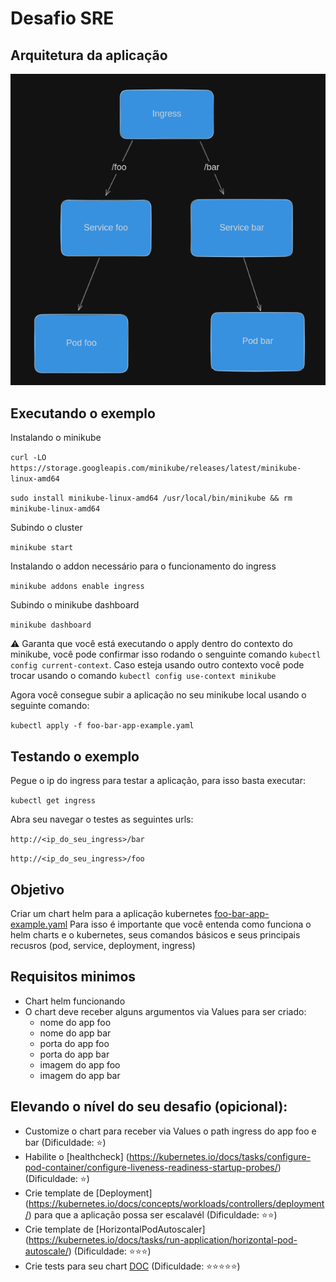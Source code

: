 # Desafio SRE

## Arquitetura da aplicação
![Arquitetura app foo bar](foo-bar-app-arch.png)

## Executando o exemplo
Instalando o minikube

`curl -LO https://storage.googleapis.com/minikube/releases/latest/minikube-linux-amd64`

`sudo install minikube-linux-amd64 /usr/local/bin/minikube && rm minikube-linux-amd64`

Subindo o cluster

`minikube start`

Instalando o addon necessário para o funcionamento do ingress

`minikube addons enable ingress`

Subindo o minikube dashboard

`minikube dashboard`

:warning: Garanta que você está executando o apply dentro do contexto do minikube, você pode confirmar isso rodando o senguinte comando `kubectl config current-context`. Caso esteja usando outro contexto você pode trocar usando o comando `kubectl config use-context minikube`

Agora você consegue subir a aplicação no seu minikube local usando o seguinte comando:

`kubectl apply -f foo-bar-app-example.yaml`

## Testando o exemplo
Pegue o ip do ingress para testar a aplicação, para isso basta executar:

`kubectl get ingress`

Abra seu navegar o testes as seguintes urls:

`http://<ip_do_seu_ingress>/bar`

`http://<ip_do_seu_ingress>/foo`


## Objetivo
Criar um chart helm para a aplicação kubernetes [foo-bar-app-example.yaml](foo-bar-app-example.yaml)
Para isso é importante que você entenda como funciona o helm charts e o kubernetes, seus comandos básicos e seus principais recusros (pod, service, deployment, ingress)

## Requisitos minimos
* Chart helm funcionando
* O chart deve receber alguns argumentos via Values para ser criado: 
    * nome do app foo
    * nome do app bar
    * porta do app foo
    * porta do app bar
    * imagem do app foo
    * imagem do app bar

## Elevando o nível do seu desafio (opicional):
* Customize o chart para receber via Values o path ingress do app foo e bar (Dificuldade: :star:)
* Habilite o [healthcheck] (https://kubernetes.io/docs/tasks/configure-pod-container/configure-liveness-readiness-startup-probes/) (Dificuldade: :star:)
* Crie template de [Deployment] (https://kubernetes.io/docs/concepts/workloads/controllers/deployment/) para que a aplicação possa ser escalavél (Dificuldade: :star::star:)
* Crie template de [HorizontalPodAutoscaler] (https://kubernetes.io/docs/tasks/run-application/horizontal-pod-autoscale/) (Dificuldade: :star::star::star:)
* Crie tests para seu chart [DOC](https://helm.sh/docs/topics/chart_tests/) (Dificuldade: :star::star::star::star::star:)
